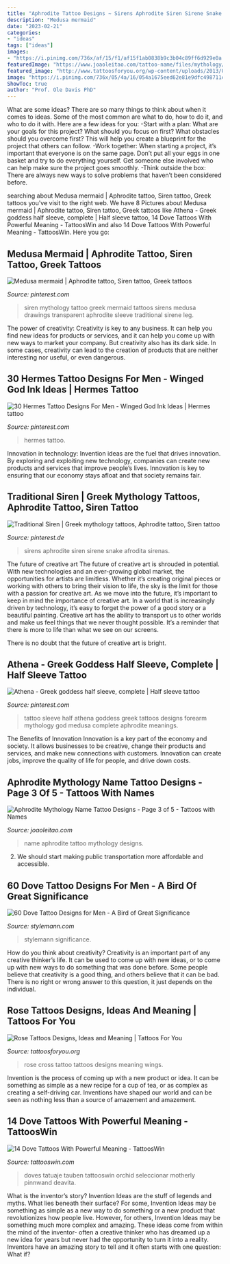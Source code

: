 ```yaml
---
title: "Aphrodite Tattoo Designs ~ Sirens Aphrodite Siren Sirene Snake Afrodita Sirenas"
description: "Medusa mermaid"
date: "2023-02-21"
categories:
- "ideas"
tags: ["ideas"]
images:
- "https://i.pinimg.com/736x/af/15/f1/af15f1ab0838b9c3b04c89ff6d929e0a.jpg"
featuredImage: "https://www.joaoleitao.com/tattoo-name/files/mythology/tattoo-design-mythology-name-aphrodite-15.png"
featured_image: "http://www.tattoosforyou.org/wp-content/uploads/2013/09/Cross-and-Rose-Tattoo.jpg"
image: "https://i.pinimg.com/736x/05/4a/16/054a1675eed62e81e9dfc498711c090b--inspiring-tattoos-greek-mythology.jpg"
ShowToc: true
author: "Prof. Ole Davis PhD"
---
```



What are some ideas?
There are so many things to think about when it comes to ideas. Some of the most common are what to do, how to do it, and who to do it with. Here are a few ideas for you: 
-Start with a plan: What are your goals for this project? What should you focus on first? What obstacles should you overcome first? This will help you create a blueprint for the project that others can follow. 
-Work together: When starting a project, it’s important that everyone is on the same page. Don’t put all your eggs in one basket and try to do everything yourself. Get someone else involved who can help make sure the project goes smoothly. 
-Think outside the box: There are always new ways to solve problems that haven’t been considered before.

	

		
searching about Medusa mermaid | Aphrodite tattoo, Siren tattoo, Greek tattoos you've visit to the right web. We have 8 Pictures about Medusa mermaid | Aphrodite tattoo, Siren tattoo, Greek tattoos like Athena - Greek goddess half sleeve, complete | Half sleeve tattoo, 14 Dove Tattoos With Powerful Meaning - TattoosWin and also 14 Dove Tattoos With Powerful Meaning - TattoosWin. Here you go:
		
    
## Medusa Mermaid | Aphrodite Tattoo, Siren Tattoo, Greek Tattoos

<img loading=lazy src="https://i.pinimg.com/736x/05/4a/16/054a1675eed62e81e9dfc498711c090b--inspiring-tattoos-greek-mythology.jpg" onerror="this.onerror=null;this.src='https://tse3.mm.bing.net/th?id=OIP.EA1pcGrlnZGJlu4xbtnDSwHaKc&amp;pid=15.1';" alt="Medusa mermaid | Aphrodite tattoo, Siren tattoo, Greek tattoos">

_Source: pinterest.com_

>siren mythology tattoo greek mermaid tattoos sirens medusa drawings transparent aphrodite sleeve traditional sirene leg. 

	

The power of creativity:
Creativity is key to any business. It can help you find new ideas for products or services, and it can help you come up with new ways to market your company. But creativity also has its dark side. In some cases, creativity can lead to the creation of products that are neither interesting nor useful, or even dangerous.

    
## 30 Hermes Tattoo Designs For Men - Winged God Ink Ideas | Hermes Tattoo

<img loading=lazy src="https://i.pinimg.com/736x/af/15/f1/af15f1ab0838b9c3b04c89ff6d929e0a.jpg" onerror="this.onerror=null;this.src='https://tse3.mm.bing.net/th?id=OIP.7uDrtkMJ9CmZCphYOj_TfgHaJQ&amp;pid=15.1';" alt="30 Hermes Tattoo Designs For Men - Winged God Ink Ideas | Hermes tattoo">

_Source: pinterest.com_

>hermes tattoo. 

	

Innovation in technology:
Invention ideas are the fuel that drives innovation. By exploring and exploiting new technology, companies can create new products and services that improve people’s lives. Innovation is key to ensuring that our economy stays afloat and that society remains fair.

    
## Traditional Siren | Greek Mythology Tattoos, Aphrodite Tattoo, Siren Tattoo

<img loading=lazy src="https://i.pinimg.com/originals/05/4a/16/054a1675eed62e81e9dfc498711c090b.png" onerror="this.onerror=null;this.src='https://tse4.mm.bing.net/th?id=OIP._4Y8ybfyMwQGLyx40IyYLgHaKc&amp;pid=15.1';" alt="Traditional Siren | Greek mythology tattoos, Aphrodite tattoo, Siren tattoo">

_Source: pinterest.de_

>sirens aphrodite siren sirene snake afrodita sirenas. 

	

The future of creative art
The future of creative art is shrouded in potential. With new technologies and an ever-growing global market, the opportunities for artists are limitless. Whether it’s creating original pieces or working with others to bring their vision to life, the sky is the limit for those with a passion for creative art.
As we move into the future, it’s important to keep in mind the importance of creative art. In a world that is increasingly driven by technology, it’s easy to forget the power of a good story or a beautiful painting. Creative art has the ability to transport us to other worlds and make us feel things that we never thought possible. It’s a reminder that there is more to life than what we see on our screens.

There is no doubt that the future of creative art is bright.

    
## Athena - Greek Goddess Half Sleeve, Complete | Half Sleeve Tattoo

<img loading=lazy src="https://i.pinimg.com/736x/4d/0e/6e/4d0e6e0d0e57ba4877b7705f4bd1fce7.jpg" onerror="this.onerror=null;this.src='https://tse4.mm.bing.net/th?id=OIP.fDtpucqErVA3MH4Z_xWXtAHaHa&amp;pid=15.1';" alt="Athena - Greek goddess half sleeve, complete | Half sleeve tattoo">

_Source: pinterest.com_

>tattoo sleeve half athena goddess greek tattoos designs forearm mythology god medusa complete aphrodite meanings. 

	

The Benefits of Innovation
Innovation is a key part of the economy and society. It allows businesses to be creative, change their products and services, and make new connections with customers. Innovation can create jobs, improve the quality of life for people, and drive down costs.

    
## Aphrodite Mythology Name Tattoo Designs - Page 3 Of 5 - Tattoos With Names

<img loading=lazy src="https://www.joaoleitao.com/tattoo-name/files/mythology/tattoo-design-mythology-name-aphrodite-15.png" onerror="this.onerror=null;this.src='https://tse4.mm.bing.net/th?id=OIP.VfX4YW8DTXZYY3ukqjdM8QHaEx&amp;pid=15.1';" alt="Aphrodite Mythology Name Tattoo Designs - Page 3 of 5 - Tattoos with Names">

_Source: joaoleitao.com_

>name aphrodite tattoo mythology designs. 

	

2. We should start making public transportation more affordable and accessible.

    
## 60 Dove Tattoo Designs For Men - A Bird Of Great Significance

<img loading=lazy src="https://stylemann.com/wp-content/uploads/2016/11/Dove-Tattoo-23-650x650.jpg" onerror="this.onerror=null;this.src='https://tse4.mm.bing.net/th?id=OIP.1ow-Pgp_pZCL819K-IIYkwHaHa&amp;pid=15.1';" alt="60 Dove Tattoo Designs for Men - A Bird of Great Significance">

_Source: stylemann.com_

>stylemann significance. 

	

How do you think about creativity?
Creativity is an important part of any creative thinker’s life. It can be used to come up with new ideas, or to come up with new ways to do something that was done before. Some people believe that creativity is a good thing, and others believe that it can be bad. There is no right or wrong answer to this question, it just depends on the individual.

    
## Rose Tattoos Designs, Ideas And Meaning | Tattoos For You

<img loading=lazy src="http://www.tattoosforyou.org/wp-content/uploads/2013/09/Cross-and-Rose-Tattoo.jpg" onerror="this.onerror=null;this.src='https://tse3.mm.bing.net/th?id=OIP.0aWifMT8s2Usb3ig-AGq8wHaKf&amp;pid=15.1';" alt="Rose Tattoos Designs, Ideas and Meaning | Tattoos For You">

_Source: tattoosforyou.org_

>rose cross tattoo tattoos designs meaning wings. 

	

Invention is the process of coming up with a new product or idea. It can be something as simple as a new recipe for a cup of tea, or as complex as creating a self-driving car. Inventions have shaped our world and can be seen as nothing less than a source of amazement and amazement.

    
## 14 Dove Tattoos With Powerful Meaning - TattoosWin

<img loading=lazy src="https://tattooswin.com/wp-content/uploads/2016/10/tumblr_o3f1eswBCS1tfxzsxo1_1280.jpg" onerror="this.onerror=null;this.src='https://tse1.mm.bing.net/th?id=OIP.6Bb6_MaYPmhEdETB3ameHwHaHa&amp;pid=15.1';" alt="14 Dove Tattoos With Powerful Meaning - TattoosWin">

_Source: tattooswin.com_

>doves tatuaje tauben tattooswin orchid seleccionar motherly pinnwand deavita. 

	

What is the inventor’s story?
Invention Ideas are the stuff of legends and myths. What lies beneath their surface? For some, Invention Ideas may be something as simple as a new way to do something or a new product that revolutionizes how people live. However, for others, Invention Ideas may be something much more complex and amazing. These ideas come from within the mind of the inventor- often a creative thinker who has dreamed up a new idea for years but never had the opportunity to turn it into a reality. Inventors have an amazing story to tell and it often starts with one question: What if?

